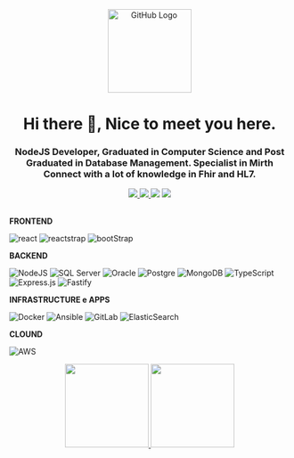 <div align="center">
<img src="https://github.com/tassiotfc/tassiotfc/blob/main/octo.gif" alt="GitHub Logo" width="150" height="150" />
</div>
<h1 align="center"> Hi there 👋, Nice to meet you here.</h1>
<h3 align="center"> NodeJS Developer, Graduated in Computer Science and Post Graduated in Database Management. Specialist in Mirth Connect with a lot of knowledge in Fhir and HL7. </h3>

<!-- Contatos -->
<div align="center">    
  <a href="https://github.com/ararauj0" alt="github" target="_blank">
    <img src="https://img.shields.io/badge/GitHub-540a00?&style=flat-square&logo=GitHub&logoColor=white">
  </a>
  
  <a href="https://www.linkedin.com/in/ararauj0/" alt="linkedin" target="_blank">
    <img src="https://img.shields.io/badge/LinkedIn-540a00?&style=flat-square&logo=linkedin&logoColor=white">
  </a>
  
  <a href="https://wa.me/5521991576928" alt="WhatsApp" target="_blank">
  <img src="https://img.shields.io/badge/-WhatsApp-540a00?style=flat-square&labelColor=25d366&logo=whatsapp&logoColor=white&link=https://wa.me/5584981430120"/></a>
  
  <a href="mailto:araraujo@outlook.com.br" alt="gmail" target="_blank">
    <img src="https://img.shields.io/badge/-Gmail-540a00?style=flat-square&labelColor=FF0000&logo=gmail&logoColor=white&link=mailto:tassiofernandescosta@gmail.com"/>
  </a>
</div>
<br/>

**FRONTEND**

![react](https://img.shields.io/badge/React-563D7C?style=for-the-badge&logo=react&logoColor=61DAFB)
![reactstrap](https://img.shields.io/badge/Reactstrap-563D7C?style=for-the-badge&logo=react&logoColor=61DAFB)
![bootStrap](https://img.shields.io/badge/Bootstrap-563D7C?style=for-the-badge&logo=bootstrap&logoColor=61DAFB)

**BACKEND**

![NodeJS](https://img.shields.io/badge/NodeJS-%23404d59.svg?style=for-the-badge&logo=node.js&logoColor=61DAFB)
![SQL Server](https://img.shields.io/badge/SQL%20Server-%23404d59.svg?style=for-the-badge&logo=microsoft-sql-server&logoColor=61DAFB)
![Oracle](https://img.shields.io/badge/Oracle-%23404d59.svg?style=for-the-badge&logo=oracle&logoColor=61DAFB)
![Postgre](https://img.shields.io/badge/Postgresql-%23404d59.svg?style=for-the-badge&logo=postgresql&logoColor=61DAFB)
![MongoDB](https://img.shields.io/badge/Mongodb-%23404d59.svg?style=for-the-badge&logo=mongodb&logoColor=61DAFB)
![TypeScript](https://img.shields.io/badge/Typescript-%23404d59.svg?style=for-the-badge&logo=typescript&logoColor=61DAFB)
![Express.js](https://img.shields.io/badge/Express-%23404d59.svg?style=for-the-badge&logo=express&logoColor=61DAFB)
![Fastify](https://img.shields.io/badge/Fastify-%23404d59.svg?style=for-the-badge&logo=fastify&logoColor=61DAFB)

**INFRASTRUCTURE e APPS**

![Docker](https://img.shields.io/badge/Docker-005571.svg?style=for-the-badge&logo=docker&logoColor=61DAFB)
![Ansible](https://img.shields.io/badge/Ansible-005571.svg?style=for-the-badge&logo=ansible&logoColor=61DAFB)
![GitLab](https://img.shields.io/badge/Gitlab-005571.svg?style=for-the-badge&logo=gitlab&logoColor=61DAFB)
![ElasticSearch](https://img.shields.io/badge/ElasticSearch-005571.svg?style=for-the-badge&logo=elasticsearch&logoColor=61DAFB)

**CLOUND**

![AWS](https://img.shields.io/badge/AWS-007054?style=for-the-badge&logo=amazon-aws&logoColor=61DAFB)

<div align="center">
  <a href="https://github.com/ararauj0/">
    <img height="150em" src="https://github-readme-stats.vercel.app/api?username=ararauj0&show_icons=true&theme=dracula&include_all_commits=true&count_private=true" />
    <img height="150em" src="https://github-readme-stats.vercel.app/api/top-langs/?username=ararauj0&layout=compact&langs_count=7&theme=dracula"/>
  </a>
</div>
